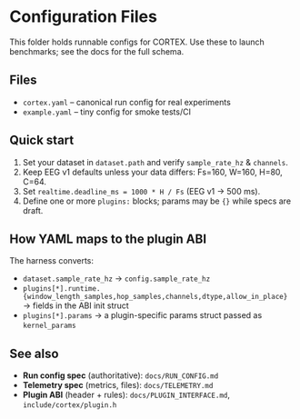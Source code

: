 # Configuration Files

This folder holds runnable configs for CORTEX. Use these to launch benchmarks; see the docs for the full schema.

## Files
- `cortex.yaml` – canonical run config for real experiments
- `example.yaml` – tiny config for smoke tests/CI

## Quick start
1. Set your dataset in `dataset.path` and verify `sample_rate_hz` & `channels`.
2. Keep EEG v1 defaults unless your data differs: Fs=160, W=160, H=80, C=64.
3. Set `realtime.deadline_ms = 1000 * H / Fs` (EEG v1 → 500 ms).
4. Define one or more `plugins:` blocks; params may be `{}` while specs are draft.

## How YAML maps to the plugin ABI
The harness converts:
- `dataset.sample_rate_hz` → `config.sample_rate_hz`
- `plugins[*].runtime.{window_length_samples,hop_samples,channels,dtype,allow_in_place}` → fields in the ABI init struct
- `plugins[*].params` → a plugin-specific params struct passed as `kernel_params`

## See also
- **Run config spec** (authoritative): `docs/RUN_CONFIG.md`
- **Telemetry spec** (metrics, files): `docs/TELEMETRY.md`
- **Plugin ABI** (header + rules): `docs/PLUGIN_INTERFACE.md`, `include/cortex/plugin.h`
